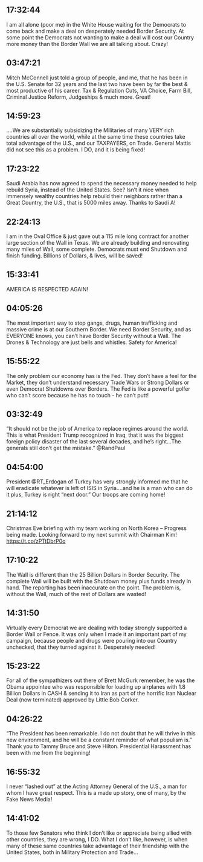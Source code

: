 ## 17:32:44
I am all alone (poor me) in the White House waiting for the Democrats to come back and make a deal on desperately needed Border Security. At some point the Democrats not wanting to make a deal will cost our Country more money than the Border Wall we are all talking about. Crazy!
## 03:47:21
Mitch McConnell just told a group of people, and me, that he has been in the U.S. Senate for 32 years and the last two have been by far the best &amp; most productive of his career. Tax &amp; Regulation Cuts, VA Choice, Farm Bill, Criminal Justice Reform, Judgeships &amp; much more. Great!
## 14:59:23
....We are substantially subsidizing the Militaries of many VERY rich countries all over the world, while at the same time these countries take total advantage of the U.S., and our TAXPAYERS, on Trade. General Mattis did not see this as a problem. I DO, and it is being fixed!
## 17:23:22
Saudi Arabia has now agreed to spend the necessary money needed to help rebuild Syria, instead of the United States. See? Isn’t it nice when immensely wealthy countries help rebuild their neighbors rather than a Great Country, the U.S., that is 5000 miles away. Thanks to Saudi A!
## 22:24:13
I am in the Oval Office &amp; just gave out a 115 mile long contract for another large section of the Wall in Texas. We are already building and renovating many miles of Wall, some complete. Democrats must end Shutdown and finish funding. Billions of Dollars, &amp; lives, will be saved!
## 15:33:41
AMERICA IS RESPECTED AGAIN!
## 04:05:26
The most important way to stop gangs, drugs, human trafficking and massive crime is at our Southern Border. We need Border Security, and as EVERYONE knows, you can’t have Border Security without a Wall. The Drones &amp; Technology are just bells and whistles. Safety for America!
## 15:55:22
The only problem our economy has is the Fed. They don’t have a feel for the Market, they don’t understand necessary Trade Wars or Strong Dollars or even Democrat Shutdowns over Borders. The Fed is like a powerful golfer who can’t score because he has no touch - he can’t putt!
## 03:32:49
“It should not be the job of America to replace regimes around the world. This is what President Trump recognized in Iraq, that it was the biggest foreign policy disaster of the last several decades, and he’s right...The generals still don’t get the mistake.”  @RandPaul
## 04:54:00
President @RT_Erdogan of Turkey has very strongly informed me that he will eradicate whatever is left of ISIS in Syria....and he is a man who can do it plus, Turkey is right “next door.” Our troops are coming home!
## 21:14:12
Christmas Eve briefing with my team working on North Korea – Progress being made. Looking forward to my next summit with Chairman Kim! https://t.co/zPTtDbrP0o
## 17:10:22
The Wall is different than the 25 Billion Dollars in Border Security. The complete Wall will be built with the Shutdown money plus funds already in hand. The reporting has been inaccurate on the point. The problem is, without the Wall, much of the rest of Dollars are wasted!
## 14:31:50
Virtually every Democrat we are dealing with today strongly supported a Border Wall or Fence. It was only when I made it an important part of my campaign, because people and drugs were pouring into our Country unchecked, that they turned against it. Desperately needed!
## 15:23:22
For all of the sympathizers out there of Brett McGurk remember, he was the Obama appointee who was responsible for loading up airplanes with 1.8 Billion Dollars in CASH &amp;  sending it to Iran as part of the horrific Iran Nuclear Deal (now terminated) approved by Little Bob Corker.
## 04:26:22
“The President has been remarkable. I do not doubt that he will thrive in this new environment, and he will be a constant reminder of what populism is.” Thank you to Tammy Bruce and Steve Hilton. Presidential Harassment has been with me from the beginning!
## 16:55:32
I never “lashed out” at the Acting Attorney General of the U.S., a man for whom I have great respect. This is a made up story, one of many, by the Fake News Media!
## 14:41:02
To those few Senators who think I don’t like or appreciate being allied with other countries, they are wrong, I DO. What I don’t like, however, is when many of these same countries take advantage of their friendship with the United States, both in Military Protection and Trade...
